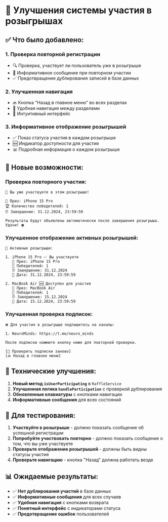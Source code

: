 # 🎯 Улучшения системы участия в розыгрышах

## ✅ Что было добавлено:

### 1. **Проверка повторной регистрации**
- 🔍 Проверка, участвует ли пользователь уже в розыгрыше
- 🎉 Информативное сообщение при повторном участии
- ✅ Предотвращение дублирования записей в базе данных

### 2. **Улучшенная навигация**
- 🔙 Кнопка "Назад в главное меню" во всех разделах
- 🎯 Удобная навигация между разделами
- 📱 Интуитивный интерфейс

### 3. **Информативное отображение розыгрышей**
- ✅ Показ статуса участия в каждом розыгрыше
- 🆕 Индикатор доступности для участия
- 📊 Подробная информация о каждом розыгрыше

## 🎯 Новые возможности:

### **Проверка повторного участия:**
```
🎉 Вы уже участвуете в этом розыгрыше!

🎁 Приз: iPhone 15 Pro
🏆 Количество победителей: 1
⏰ Завершение: 31.12.2024, 23:59:59

Результаты будут объявлены автоматически после завершения розыгрыша. Удачи! 🍀
```

### **Улучшенное отображение активных розыгрышей:**
```
🎁 Активные розыгрыши:

1. iPhone 15 Pro ✅ Вы участвуете
   🎁 Приз: iPhone 15 Pro
   👥 Победителей: 1
   ⏰ Завершение: 31.12.2024
   📅 Дата: 31.12.2024, 23:59:59

2. MacBook Air 🆕 Доступен для участия
   🎁 Приз: MacBook Air
   👥 Победителей: 1
   ⏰ Завершение: 15.12.2024
   📅 Дата: 15.12.2024, 23:59:59
```

### **Улучшенная проверка подписок:**
```
❌ Для участия в розыгрыше подпишитесь на каналы:

1. NeuroMinds: https://t.me/neuro_minds

После подписки нажмите кнопку ниже для повторной проверки.

[🔄 Проверить подписки заново]
[🔙 Назад в главное меню]
```

## 🔧 Технические улучшения:

1. **Новый метод `isUserParticipating`** в `RaffleService`
2. **Улучшенная логика `handleParticipation`** с проверкой дублирования
3. **Обновленные клавиатуры** с кнопками навигации
4. **Информативные сообщения** для всех состояний

## 🧪 Для тестирования:

1. **Участвуйте в розыгрыше** - должно показать сообщение об успешной регистрации
2. **Попробуйте участвовать повторно** - должно показать сообщение о том, что вы уже участвуете
3. **Проверьте отображение розыгрышей** - должны быть видны статусы участия
4. **Проверьте навигацию** - кнопка "Назад" должна работать везде

## 📊 Ожидаемые результаты:

- ✅ **Нет дублирования участий** в базе данных
- ✅ **Информативные сообщения** для всех случаев
- ✅ **Удобная навигация** с кнопками возврата
- ✅ **Понятный интерфейс** с индикаторами статуса
- ✅ **Предотвращение ошибок** пользователей 